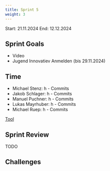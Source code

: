 ```yaml
---
title: Sprint 5
weight: 3
---
```


<title>{{.Title}}</title>

Start: 21.11.2024
End: 12.12.2024

## Sprint Goals
- Video
- Jugend Innovatiev Anmelden (bis 29.11.2024)

## Time
- Michael Stenz: h - Commits
- Jakob Schlager: h - Commits
- Manuel Puchner: h - Commits
- Lukas Mayrhuber: h - Commits
- Michael Ruep: h - Commits
  
[Tool](https://timetracking.websters.at)

## Sprint Review
TODO


## Challenges
